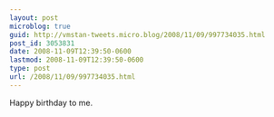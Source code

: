 ```yaml
---
layout: post
microblog: true
guid: http://vmstan-tweets.micro.blog/2008/11/09/997734035.html
post_id: 3053831
date: 2008-11-09T12:39:50-0600
lastmod: 2008-11-09T12:39:50-0600
type: post
url: /2008/11/09/997734035.html
---
```

Happy birthday to me.
